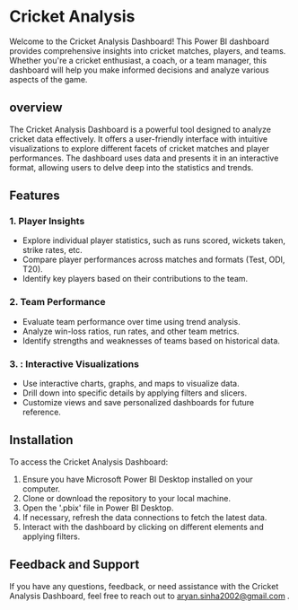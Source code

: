 # Cricket Analysis 
Welcome to the Cricket Analysis Dashboard! This Power BI dashboard provides comprehensive insights into cricket matches, players, and teams. Whether you're a cricket enthusiast, a coach, or a team manager, this dashboard will help you make informed decisions and analyze various aspects of the game.
## overview
The Cricket Analysis Dashboard is a powerful tool designed to analyze cricket data effectively. It offers a user-friendly interface with intuitive visualizations to explore different facets of cricket matches and player performances. The dashboard uses data and presents it in an interactive format, allowing users to delve deep into the statistics and trends.
## Features
### 1. Player Insights
- Explore individual player statistics, such as runs scored, wickets taken, strike rates, etc.
- Compare player performances across matches and formats (Test, ODI, T20).
- Identify key players based on their contributions to the team.

### 2. Team Performance
- Evaluate team performance over time using trend analysis.
- Analyze win-loss ratios, run rates, and other team metrics.
- Identify strengths and weaknesses of teams based on historical data.

### 3. : Interactive Visualizations
- Use interactive charts, graphs, and maps to visualize data.
- Drill down into specific details by applying filters and slicers.
- Customize views and save personalized dashboards for future reference.

## Installation
To access the Cricket Analysis Dashboard:

1. Ensure you have Microsoft Power BI Desktop installed on your computer.
2. Clone or download the repository to your local machine.
3. Open the '.pbix' file in Power BI Desktop.
4. If necessary, refresh the data connections to fetch the latest data.
5. Interact with the dashboard by clicking on different elements and applying filters.

## Feedback and Support
If you have any questions, feedback, or need assistance with the Cricket Analysis Dashboard, feel free to reach out to aryan.sinha2002@gmail.com .
